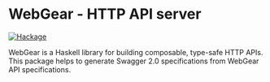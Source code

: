 # WebGear - HTTP API server

[![Hackage](https://img.shields.io/hackage/v/webgear-swagger)](https://hackage.haskell.org/package/webgear-swagger)

WebGear is a Haskell library for building composable, type-safe HTTP APIs. This package helps to generate Swagger 2.0
specifications from WebGear API specifications.

